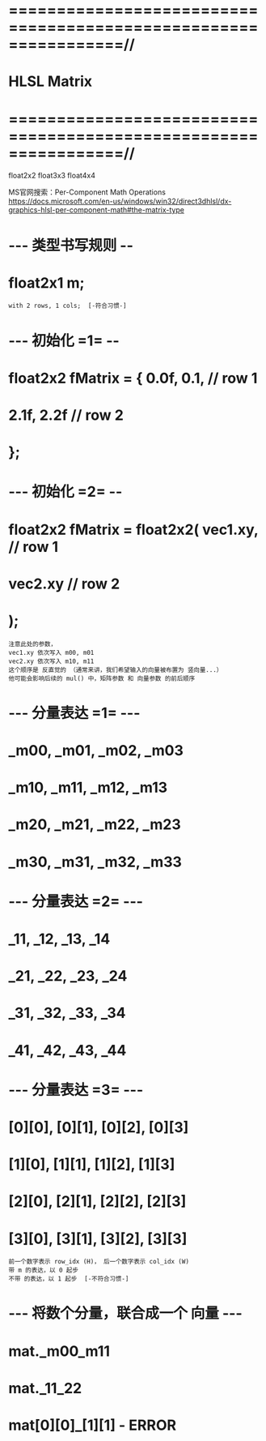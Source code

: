 # ================================================================//
#                   HLSL   Matrix
# ================================================================//

float2x2
float3x3
float4x4


MS官网搜索：Per-Component Math Operations
https://docs.microsoft.com/en-us/windows/win32/direct3dhlsl/dx-graphics-hlsl-per-component-math#the-matrix-type


# --- 类型书写规则 --
# float2x1 m;
    with 2 rows, 1 cols;  [-符合习惯-]

# --- 初始化 =1= --
# float2x2 fMatrix = { 0.0f, 0.1, // row 1
#                      2.1f, 2.2f // row 2
#                     }; 

# --- 初始化 =2= --
# float2x2 fMatrix = float2x2(  vec1.xy, // row 1
#                               vec2.xy  // row 2
#                            ); 
    注意此处的参数，
    vec1.xy 依次写入 m00, m01
    vec2.xy 依次写入 m10, m11
    这个顺序是 反直觉的 （通常来讲，我们希望输入的向量被布置为 竖向量...）
    他可能会影响后续的 mul() 中，矩阵参数 和 向量参数 的前后顺序

# --- 分量表达 =1= ---
# _m00, _m01, _m02, _m03
# _m10, _m11, _m12, _m13
# _m20, _m21, _m22, _m23
# _m30, _m31, _m32, _m33
# --- 分量表达 =2= ---
# _11, _12, _13, _14
# _21, _22, _23, _24
# _31, _32, _33, _34
# _41, _42, _43, _44
# --- 分量表达 =3= ---
# [0][0], [0][1], [0][2], [0][3]
# [1][0], [1][1], [1][2], [1][3]
# [2][0], [2][1], [2][2], [2][3]
# [3][0], [3][1], [3][2], [3][3]
    前一个数字表示 row_idx (H)， 后一个数字表示 col_idx (W)
    带 m 的表达，以 0 起步
    不带 的表达，以 1 起步  [-不符合习惯-]


# --- 将数个分量，联合成一个 向量 ---
# mat._m00_m11
# mat._11_22
# mat[0][0]_[1][1] - ERROR





